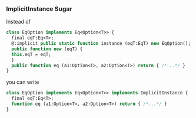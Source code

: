 ### ImplicitInstance Sugar

Instead of 

```haxe
class EqOption implements Eq<Option<T>> {
  final eqT:Eq<T>;
  @:implicit public static function instance (eqT:EqT) new EqOption();
  public function new (eqT) { 
  this.eqT = eqT; 
  }
  public function eq (a1:Option<T>, a2:Option<T>) return { /*...*/ }
}
```

you can write

```haxe
class EqOption implements Eq<Option<T>> implements ImplicitInstance {
  final eqT:Eq<T>;
  function eq (a1:Option<T>, a2:Option<T>) return { /*...*/ }
}
```

